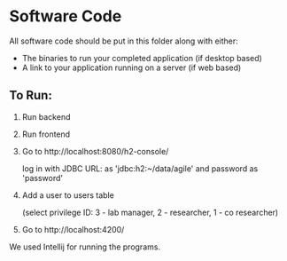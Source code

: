 # Software Code

All software code should be put in this folder along with either:
- The binaries to run your completed application (if desktop based)
- A link to your application running on a server (if web based)

## To Run:
1. Run backend

2. Run frontend

3. Go to http://localhost:8080/h2-console/

   log in with JDBC URL: as 'jdbc:h2:~/data/agile' and password as 'password'
   
4. Add a user to users table

   (select privilege ID: 3 - lab manager, 2 - researcher, 1 - co researcher)
   
5. Go to http://localhost:4200/

We used Intellij for running the programs.

